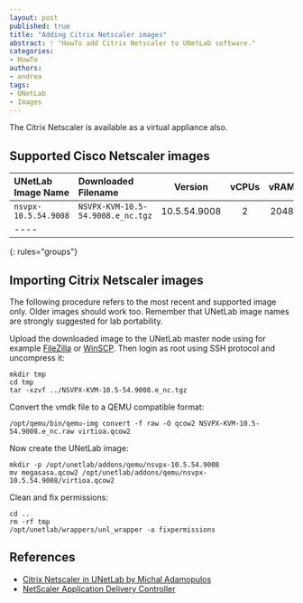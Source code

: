 ```yaml
---
layout: post
published: true
title: "Adding Citrix Netscaler images"
abstract: ! "HowTo add Citrix Netscaler to UNetLab software."
categories:
- HowTo
authors:
- andrea
tags:
- UNetLab
- Images
---
```

The Citrix Netscaler is available as a virtual appliance also.

## Supported Cisco Netscaler images

| UNetLab Image Name | Downloaded Filename | Version | vCPUs | vRAM |
|:--|:--|:-:|:-:|:-:|
| `nsvpx-10.5.54.9008` | `NSVPX-KVM-10.5-54.9008.e_nc.tgz` | 10.5.54.9008 | 2 | 2048 |
|----
{: rules="groups"}

## Importing Citrix Netscaler images

The following procedure refers to the most recent and supported image only. Older images should work too. Remember that UNetLab image names are strongly suggested for lab portability.

Upload the downloaded image to the UNetLab master node using for example [FileZilla](https://filezilla-project.org/ "FileZilla") or [WinSCP](http://winscp.net/ "WinSCP"). Then login as root using SSH protocol and uncompress it:

~~~
mkdir tmp
cd tmp
tar -xzvf ../NSVPX-KVM-10.5-54.9008.e_nc.tgz
~~~

Convert the vmdk file to a QEMU compatible format:

~~~
/opt/qemu/bin/qemu-img convert -f raw -O qcow2 NSVPX-KVM-10.5-54.9008.e_nc.raw virtioa.qcow2
~~~

Now create the UNetLab image:

~~~
mkdir -p /opt/unetlab/addons/qemu/nsvpx-10.5.54.9008
mv megasasa.qcow2 /opt/unetlab/addons/qemu/nsvpx-10.5.54.9008/virtioa.qcow2
~~~

Clean and fix permissions:

~~~
cd ..
rm -rf tmp
/opt/unetlab/wrappers/unl_wrapper -a fixpermissions
~~~

## References

* [Citrix Netscaler in UNetLab by Michal Adamopulos](http://www.ccie.cz/?p=56 "Citrix Netscaler in UNetLab by Michal Adamopulos")
* [NetScaler Application Delivery Controller](http://www.citrix.com/products/netscaler-application-delivery-controller/overview.html "NetScaler Application Delivery Controller")
